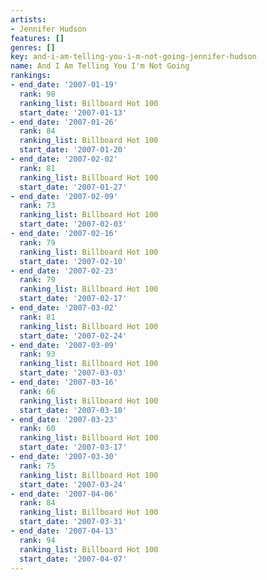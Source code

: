 ```yaml
---
artists:
- Jennifer Hudson
features: []
genres: []
key: and-i-am-telling-you-i-m-not-going-jennifer-hudson
name: And I Am Telling You I'm Not Going
rankings:
- end_date: '2007-01-19'
  rank: 98
  ranking_list: Billboard Hot 100
  start_date: '2007-01-13'
- end_date: '2007-01-26'
  rank: 84
  ranking_list: Billboard Hot 100
  start_date: '2007-01-20'
- end_date: '2007-02-02'
  rank: 81
  ranking_list: Billboard Hot 100
  start_date: '2007-01-27'
- end_date: '2007-02-09'
  rank: 73
  ranking_list: Billboard Hot 100
  start_date: '2007-02-03'
- end_date: '2007-02-16'
  rank: 79
  ranking_list: Billboard Hot 100
  start_date: '2007-02-10'
- end_date: '2007-02-23'
  rank: 79
  ranking_list: Billboard Hot 100
  start_date: '2007-02-17'
- end_date: '2007-03-02'
  rank: 81
  ranking_list: Billboard Hot 100
  start_date: '2007-02-24'
- end_date: '2007-03-09'
  rank: 93
  ranking_list: Billboard Hot 100
  start_date: '2007-03-03'
- end_date: '2007-03-16'
  rank: 66
  ranking_list: Billboard Hot 100
  start_date: '2007-03-10'
- end_date: '2007-03-23'
  rank: 60
  ranking_list: Billboard Hot 100
  start_date: '2007-03-17'
- end_date: '2007-03-30'
  rank: 75
  ranking_list: Billboard Hot 100
  start_date: '2007-03-24'
- end_date: '2007-04-06'
  rank: 84
  ranking_list: Billboard Hot 100
  start_date: '2007-03-31'
- end_date: '2007-04-13'
  rank: 94
  ranking_list: Billboard Hot 100
  start_date: '2007-04-07'
---
```


